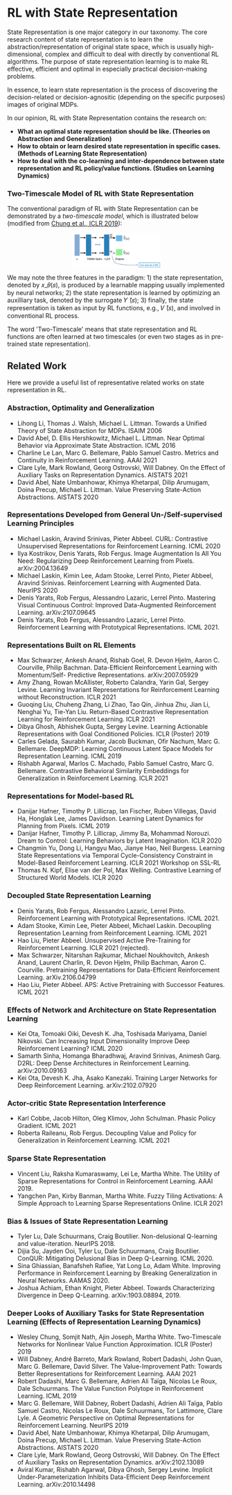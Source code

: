 # RL with State Representation

State Representation is one major category in our taxonomy. 
The core research content of state representation is to learn the abstraction/representation of original state space, which is usually high-dimensional, complex and difficult to deal with directly by conventional RL algorithms.
The purpose of state representation learning is to make RL effective, efficient and optimal in especially practical decision-making problems.

In essence, to learn state representation is the process of discovering the decision-related or decision-agnositic (depending on the specific purposes) images of original MDPs.

In our opinion, RL with State Representation contains the research on:
- **What an optimal state representation should be like. (Theories on Abstraction and Generalization)**
- **How to obtain or learn desired state representation in specific cases. (Methods of Learning State Representation)**
- **How to deal with the co-learning and inter-dependence between state representation and RL policy/value functions. (Studies on Learning Dynamics)**

### Two-Timescale Model of RL with State Representation

The conventional paradigm of RL with State Representation can be demonstrated by a _two-timescale model_, which is illustrated below (modified from [Chung et al., ICLR 2019](https://openreview.net/forum?id=rJleN20qK7)):

<div align=center><img align="center" src="./../assets/sr_readme_figs/sr_framework.png" alt="state_representation_framework" style="zoom:20%;" /></div>

We may note the three features in the paradigm: 1) the state representation, denoted by 𝑥_𝜃(𝑠), is produced by a learnable mapping usually implemented by neural networks; 2) the state representation is learned by optimizing an auxilliary task, denoted by the surrogate 𝑌 ̂(𝑠); 3) finally, the state representation is taken as input by RL functions, e.g., 𝑉 ̂(𝑠), and involved in conventional RL process.

The word 'Two-Timescale' means that state representation and RL functions are often learned at two timescales (or even two stages as in pre-trained state representation).




## Related Work

Here we provide a useful list of representative related works on state representation in RL.

### Abstraction, Optimality and Generalization

- Lihong Li, Thomas J. Walsh, Michael L. Littman. Towards a Unified Theory of State Abstraction for MDPs. ISAIM 2006
- David Abel, D. Ellis Hershkowitz, Michael L. Littman. Near Optimal Behavior via Approximate State Abstraction. ICML 2016
- Charline Le Lan, Marc G. Bellemare, Pablo Samuel Castro. Metrics and Continuity in Reinforcement Learning. AAAI 2021
- Clare Lyle, Mark Rowland, Georg Ostrovski, Will Dabney. On the Effect of Auxiliary Tasks on Representation Dynamics. AISTATS 2021
- David Abel, Nate Umbanhowar, Khimya Khetarpal, Dilip Arumugam, Doina Precup, Michael L. Littman. Value Preserving State-Action Abstractions. AISTATS 2020



### Representations Developed from General Un-/Self-supervised Learning Principles

- Michael Laskin, Aravind Srinivas, Pieter Abbeel. CURL: Contrastive Unsupervised Representations for Reinforcement Learning. ICML 2020
- Ilya Kostrikov, Denis Yarats, Rob Fergus. Image Augmentation Is All You Need: Regularizing Deep Reinforcement Learning from Pixels.  arXiv:2004.13649
- Michael Laskin, Kimin Lee, Adam Stooke, Lerrel Pinto, Pieter Abbeel, Aravind Srinivas. Reinforcement Learning with Augmented Data. NeurIPS 2020
- Denis Yarats, Rob Fergus, Alessandro Lazaric, Lerrel Pinto. Mastering Visual Continuous Control: Improved Data-Augmented Reinforcement Learning. arXiv:2107.09645
- Denis Yarats, Rob Fergus, Alessandro Lazaric, Lerrel Pinto. Reinforcement Learning with Prototypical Representations.  ICML 2021.

### Representations Built on RL Elements

- Max Schwarzer, Ankesh Anand, Rishab Goel, R. Devon Hjelm, Aaron C. Courville, Philip Bachman. Data-Efficient Reinforcement Learning with Momentum/Self- Predictive Representations. arXiv:2007.05929
- Amy Zhang, Rowan McAllister, Roberto Calandra, Yarin Gal, Sergey Levine. Learning Invariant Representations for Reinforcement Learning without Reconstruction. ICLR 2021
- Guoqing Liu, Chuheng Zhang, Li Zhao, Tao Qin, Jinhua Zhu, Jian Li, Nenghai Yu, Tie-Yan Liu. Return-Based Contrastive Representation Learning for Reinforcement Learning. ICLR 2021
- Dibya Ghosh, Abhishek Gupta, Sergey Levine. Learning Actionable Representations with Goal Conditioned Policies. ICLR (Poster) 2019
- Carles Gelada, Saurabh Kumar, Jacob Buckman, Ofir Nachum, Marc G. Bellemare. DeepMDP: Learning Continuous Latent Space Models for Representation Learning. ICML 2019
- Rishabh Agarwal, Marlos C. Machado, Pablo Samuel Castro, Marc G. Bellemare. Contrastive Behavioral Similarity Embeddings for Generalization in Reinforcement Learning. ICLR 2021

### Representations for Model-based RL

- Danijar Hafner, Timothy P. Lillicrap, Ian Fischer, Ruben Villegas, David Ha, Honglak Lee, James Davidson. Learning Latent Dynamics for Planning from Pixels. ICML 2019
- Danijar Hafner, Timothy P. Lillicrap, Jimmy Ba, Mohammad Norouzi. Dream to Control: Learning Behaviors by Latent Imagination. ICLR 2020
- Changmin Yu, Dong Li, Hangyu Mao, Jianye Hao, Neil Burgess. Learning State Representations via Temporal Cycle-Consistency Constraint in Model-Based Reinforcement Learning. ICLR 2021 Workshop on SSL-RL
- Thomas N. Kipf, Elise van der Pol, Max Welling. Contrastive Learning of Structured World Models. ICLR 2020

### Decoupled State Representation Learning

- Denis Yarats, Rob Fergus, Alessandro Lazaric, Lerrel Pinto. Reinforcement Learning with Prototypical Representations. ICML 2021.
- Adam Stooke, Kimin Lee, Pieter Abbeel, Michael Laskin. Decoupling Representation Learning from Reinforcement Learning. ICML 2021
- Hao Liu, Pieter Abbeel. Unsupervised Active Pre-Training for Reinforcement Learning. ICLR 2021 (rejected).
- Max Schwarzer, Nitarshan Rajkumar, Michael Noukhovitch, Ankesh Anand, Laurent Charlin, R. Devon Hjelm, Philip Bachman, Aaron C. Courville. Pretraining Representations for Data-Efficient Reinforcement Learning. arXiv.2106.04799
- Hao Liu, Pieter Abbeel. APS: Active Pretraining with Successor Features. ICML 2021

### Effects of Network and Architecture on State Representation Learning

- Kei Ota, Tomoaki Oiki, Devesh K. Jha, Toshisada Mariyama, Daniel Nikovski. Can Increasing Input Dimensionality Improve Deep Reinforcement Learning? ICML 2020
- Samarth Sinha, Homanga Bharadhwaj, Aravind Srinivas, Animesh Garg. D2RL: Deep Dense Architectures in Reinforcement Learning. arXiv:2010.09163
- Kei Ota, Devesh K. Jha, Asako Kanezaki. Training Larger Networks for Deep Reinforcement Learning.  arXiv:2102.07920

### Actor-critic State Representation Interference

- Karl Cobbe, Jacob Hilton, Oleg Klimov, John Schulman. Phasic Policy Gradient. ICML 2021
- Roberta Raileanu, Rob Fergus. Decoupling Value and Policy for Generalization in Reinforcement Learning. ICML 2021

### Sparse State Representation

- Vincent Liu, Raksha Kumaraswamy, Lei Le, Martha White. The Utility of Sparse Representations for Control in Reinforcement Learning. AAAI 2019.
- Yangchen Pan, Kirby Banman, Martha White. Fuzzy Tiling Activations: A Simple Approach to Learning Sparse Representations Online. ICLR 2021

### Bias & Issues of State Representation Learning

- Tyler Lu, Dale Schuurmans, Craig Boutilier. Non-delusional Q-learning and value-iteration. NeurIPS 2018.
- Dijia Su, Jayden Ooi, Tyler Lu, Dale Schuurmans, Craig Boutilier. ConQUR: Mitigating Delusional Bias in Deep Q-Learning. ICML 2020.
- Sina Ghiassian, Banafsheh Rafiee, Yat Long Lo, Adam White. Improving Performance in Reinforcement Learning by Breaking Generalization in Neural Networks. AAMAS 2020.
- Joshua Achiam, Ethan Knight, Pieter Abbeel. Towards Characterizing Divergence in Deep Q-Learning. arXiv:1903.08894, 2019.

### Deeper Looks of Auxiliary Tasks for State Representation Learning (Effects of Representation Learning Dynamics)

- Wesley Chung, Somjit Nath, Ajin Joseph, Martha White. Two-Timescale Networks for Nonlinear Value Function Approximation. ICLR (Poster) 2019
- Will Dabney, André Barreto, Mark Rowland, Robert Dadashi, John Quan, Marc G. Bellemare, David Silver. The Value-Improvement Path: Towards Better Representations for Reinforcement Learning. AAAI 2021
- Robert Dadashi, Marc G. Bellemare, Adrien Ali Taïga, Nicolas Le Roux, Dale Schuurmans. The Value Function Polytope in Reinforcement Learning. ICML 2019 
- Marc G. Bellemare, Will Dabney, Robert Dadashi, Adrien Ali Taïga, Pablo Samuel Castro, Nicolas Le Roux, Dale Schuurmans, Tor Lattimore, Clare Lyle. A Geometric Perspective on Optimal Representations for Reinforcement Learning. NeurIPS 2019
- David Abel, Nate Umbanhowar, Khimya Khetarpal, Dilip Arumugam, Doina Precup, Michael L. Littman. Value Preserving State-Action Abstractions. AISTATS 2020
- Clare Lyle, Mark Rowland, Georg Ostrovski, Will Dabney. On The Effect of Auxiliary Tasks on Representation Dynamics. arXiv:2102.13089
- Aviral Kumar, Rishabh Agarwal, Dibya Ghosh, Sergey Levine. Implicit Under-Parameterization Inhibits Data-Efficient Deep Reinforcement Learning. arXiv:2010.14498












